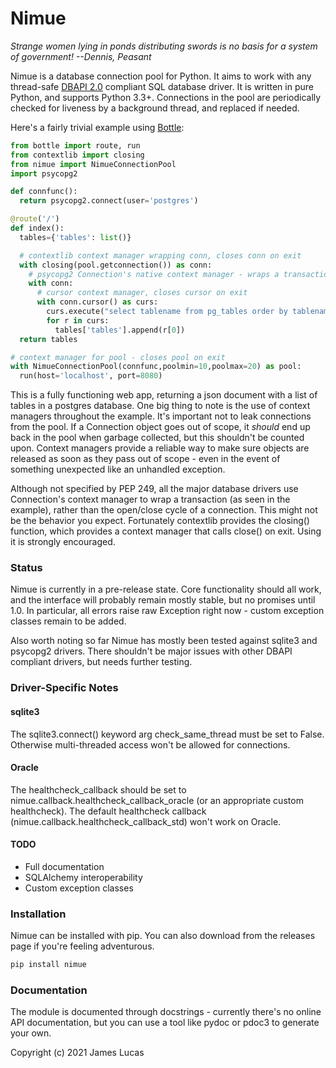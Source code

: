 # Nimue

*Strange women lying in ponds distributing swords is no basis for a system of government! --Dennis, Peasant*

Nimue is a database connection pool for Python. It aims to work with any thread-safe [DBAPI 2.0](https://www.python.org/dev/peps/pep-0249/) compliant SQL database driver. It is written in pure Python, and supports Python 3.3+. Connections in the pool are periodically checked for liveness by a background thread, and replaced if needed.

Here's a fairly trivial example using [Bottle](https://bottlepy.org/):

```python
from bottle import route, run
from contextlib import closing
from nimue import NimueConnectionPool
import psycopg2

def connfunc():
  return psycopg2.connect(user='postgres')

@route('/')
def index():
  tables={'tables': list()}

  # contextlib context manager wrapping conn, closes conn on exit
  with closing(pool.getconnection()) as conn:
    # psycopg2 Connection's native context manager - wraps a transaction, commits on exit
    with conn:
      # cursor context manager, closes cursor on exit
      with conn.cursor() as curs:
        curs.execute("select tablename from pg_tables order by tablename")
        for r in curs:
          tables['tables'].append(r[0])
  return tables

# context manager for pool - closes pool on exit
with NimueConnectionPool(connfunc,poolmin=10,poolmax=20) as pool:
  run(host='localhost', port=8080)
```

This is a fully functioning web app, returning a json document with a list of tables in a postgres database. One big thing to note is the use of context managers throughout the example. It's important not to leak connections from the pool. If a Connection object goes out of scope, it *should* end up back in the pool when garbage collected, but this shouldn't be counted upon. Context managers provide a reliable way to make sure objects are released as soon as they pass out of scope - even in the event of something unexpected like an unhandled exception.

Although not specified by PEP 249, all the major database drivers use Connection's context manager to wrap a transaction (as seen in the example), rather than the open/close cycle of a connection. This might not be the behavior you expect. Fortunately contextlib provides the closing() function, which provides a context manager that calls close() on exit. Using it is strongly encouraged.

### Status
Nimue is currently in a pre-release state. Core functionality should all work, and the interface will probably remain mostly stable, but no promises until 1.0. In particular, all errors raise raw Exception right now - custom exception classes remain to be added.

Also worth noting so far Nimue has mostly been tested against sqlite3 and psycopg2 drivers. There shouldn't be major issues with other DBAPI compliant drivers, but needs further testing.

### Driver-Specific Notes
#### sqlite3
The sqlite3.connect() keyword arg check_same_thread must be set to False. Otherwise multi-threaded access won't be allowed for connections.

#### Oracle
The healthcheck_callback should be set to nimue.callback.healthcheck_callback_oracle (or an appropriate custom healthcheck). The default healthcheck callback (nimue.callback.healthcheck_callback_std) won't work on Oracle.

#### TODO
- Full documentation
- SQLAlchemy interoperability
- Custom exception classes

### Installation

Nimue can be installed with pip. You can also download from the releases page if you're feeling adventurous.

```bash
pip install nimue
```

### Documentation
The module is documented through docstrings - currently there's no online API documentation, but you can use a tool like pydoc or pdoc3 to generate your own.

Copyright (c) 2021 James Lucas
